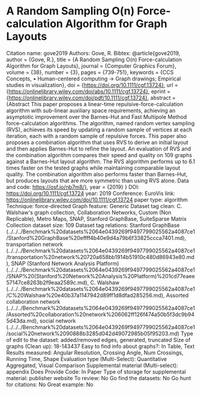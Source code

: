 # A Random Sampling O(n) Force-calculation Algorithm for Graph Layouts

Citation name: gove2019
Authors: Gove, R.
Bibtex: @article{gove2019,
author = {Gove, R.},
title = {A Random Sampling O(n) Force-calculation Algorithm for Graph Layouts},
journal = {Computer Graphics Forum},
volume = {38},
number = {3},
pages = {739-751},
keywords = {CCS Concepts, • Human-centered computing → Graph drawings; Empirical studies in visualization},
doi = {https://doi.org/10.1111/cgf.13724},
url = {https://onlinelibrary.wiley.com/doi/abs/10.1111/cgf.13724},
eprint = {https://onlinelibrary.wiley.com/doi/pdf/10.1111/cgf.13724},
abstract = {Abstract This paper proposes a linear-time repulsive-force-calculation algorithm with sub-linear auxiliary space requirements, achieving an asymptotic improvement over the Barnes-Hut and Fast Multipole Method force-calculation algorithms. The algorithm, named random vertex sampling (RVS), achieves its speed by updating a random sample of vertices at each iteration, each with a random sample of repulsive forces. This paper also proposes a combination algorithm that uses RVS to derive an initial layout and then applies Barnes-Hut to refine the layout. An evaluation of RVS and the combination algorithm compares their speed and quality on 109 graphs against a Barnes-Hut layout algorithm. The RVS algorithm performs up to 6.1 times faster on the tested graphs while maintaining comparable layout quality. The combination algorithm also performs faster than Barnes-Hut, but produces layouts that are more symmetric than using RVS alone. Data and code: https://osf.io/nb7m8/},
year = {2019}
}
DOI: https://doi.org/10.1111/cgf.13724
year: 2019
Conference: EuroVis
link: https://onlinelibrary.wiley.com/doi/10.1111/cgf.13724
paper type: algorithm
Technique: force-directed
Graph feature: Generic
Dataset tag clean: C. Walshaw's graph collection, Collaboration Networks, Custom (Non Replicable), Metro Maps, SNAP, Stanford GraphBase, SuiteSparse Matrix Collection
dataset size: 109
Dataset tag relations: Stanford GraphBase (../../../Benchmark%20datasets%2064e0439269f9497799025562a4087ce1/Stanford%20GraphBase%20effff4b40e9d4a79b6f33825ccca7401.md), transportation network (../../../Benchmark%20datasets%2064e0439269f9497799025562a4087ce1/transportation%20network%20720a658bb1914b51910c480d86943e80.md), SNAP (Stanford Network Analysis Platform) (../../../Benchmark%20datasets%2064e0439269f9497799025562a4087ce1/SNAP%20(Stanford%20Network%20Analysis%20Platform)%201cd77eaee57147ce8263b2f9eaa2589c.md), C. Walshaw (../../../Benchmark%20datasets%2064e0439269f9497799025562a4087ce1/C%20Walshaw%20e40b37a1147942d89ff1d8dfad285256.md), Assorted collaboration network (../../../Benchmark%20datasets%2064e0439269f9497799025562a4087ce1/Assorted%20collaboration%20network%206062ff126f474a50b5f3dc9b945d43da.md), social network (../../../Benchmark%20datasets%2064e0439269f9497799025562a4087ce1/social%20network%2090888b3285d042d49072985b05f95203.md)
Type of edit to the dataset: added/removed edges, generated, truncated
Size of graphs (Clean up): 18-143437
Easy to find info about graphs?: In Table, Text
Results measured: Angular Resolution, Crossing Angle, Num Crossings, Running Time, Shape
Evaluation type (Multi-Select): Quantitative Aggregated, Visual Comparison
Supplemental material (Multi-select): appendix
Does Provide Code: In Paper
Type of storage for supplemental material: publisher website
To review: No
Go find the datasets: No
Go hunt for citations: No
Great example: No